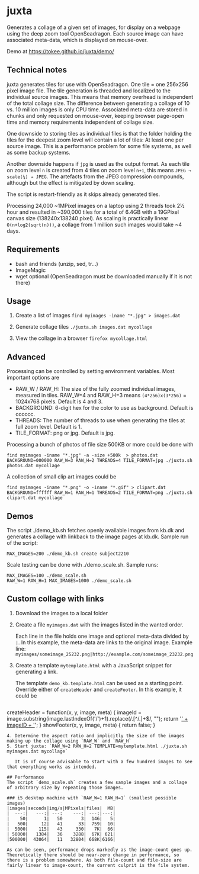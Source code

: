 # juxta
Generates a collage of a given set of images, for display on a webpage using the deep zoom tool OpenSeadragon.
Each source image can have associated meta-data, which is displayed on mouse-over.

Demo at https://tokee.github.io/juxta/demo/

## Technical notes
juxta generates tiles for use with OpenSeadragon. One tile = one 256x256 pixel image file. The tile generation is threaded and localized to the individual source images. This means that memory overhead is independent of the total collage size. The difference between generating a collage of 10 vs. 10 million images is only CPU time. Associated meta-data are stored in chunks and only requested on mouse-over, keeping browser page-open time and memory requirements independent of collage size.

One downside to storing tiles as individual files is that the folder holding the tiles for the deepest zoom level will contain a lot of tiles: At least one per source image. This is a performance problem for some file systems, as well as some backup systems.

Another downside happens if `jpg` is used as the output format. As each tile on zoom level `n` is created from 4 tiles on zoom level `n+1`, this means `JPEG → scale(¼) → JPEG`. The artefacts from the JPEG compression compounds, although but the effect is mitigated by down scaling.

The script is restart-friendly as it skips already generated tiles.

Processing 24,000 ~1MPixel images on a laptop using 2 threads took 2½ hour and resulted in ~390,000 tiles for a total of 6.4GB with a 19GPixel canvas size (138240x138240 pixel). As scaling is practically linear `O(n+log2(sqrt(n)))`, a collage from 1 million such images would take ~4 days.

## Requirements
 * bash and friends (unzip, sed, tr...)
 * ImageMagic
 * wget optional (OpenSeadragon must be downloaded manually if it is not there)

## Usage
1. Create a list of images
   `find myimages -iname "*.jpg" > images.dat`

2. Generate collage tiles
  `./juxta.sh images.dat mycollage`

3. View the collage in a browser
 `firefox mycollage.html`

## Advanced
Processing can be controlled by setting environment variables. Most important options are

 * RAW_W / RAW_H: The size of the fully zoomed individual images, measured in tiles. RAW_W=4 and RAW_H=3 means `(4*256)x(3*256)` = 1024x768 pixels. Default is 4 and 3.
 * BACKGROUND: 6-digit hex for the color to use as background. Default is cccccc.
 * THREADS: The number of threads to use when generating the tiles at full zoom level. Default is 1.
 * TILE_FORMAT: png or jpg. Default is jpg.

Processing a bunch of photos of file size 500KB or more could be done with
```
find myimages -iname "*.jpg" -a -size +500k  > photos.dat
BACKGROUND=000000 RAW_W=3 RAW_H=2 THREADS=4 TILE_FORMAT=jpg ./juxta.sh photos.dat mycollage
```

A collection of small clip art images could be
```
find myimages -iname "*.png" -o -iname "*.gif" > clipart.dat
BACKGROUND=ffffff RAW_W=1 RAW_H=1 THREADS=2 TILE_FORMAT=png ./juxta.sh clipart.dat mycollage
```

## Demos
The script ./demo_kb.sh fetches openly available images from kb.dk and generates a collage
with linkback to the image pages at kb.dk. Sample run of the script:
```
MAX_IMAGES=200 ./demo_kb.sh create subject2210
```

Scale testing can be done with ./demo_scale.sh. Sample runs:
```
MAX_IMAGES=100 ./demo_scale.sh
RAW_W=1 RAW_H=1 MAX_IMAGES=1000 ./demo_scale.sh
```

## Custom collage with links
1. Download the images to a local folder
2. Create a file `myimages.dat` with the images listed in the wanted order.

   Each line in the file holds one image and optional meta-data divided by `|`. In this example, the meta-data are links to the original image. Example line: `myimages/someimage_25232.png|http://example.com/someimage_23232.png`  
3. Create a template `mytemplate.html` with a JavaScript snippet for generating a link.

   The template `demo_kb.template.html` can be used as a starting point. Override either of `createHeader` and `createFooter`. In this example, it could be  
   
   ```
createHeader = function(x, y, image, meta) {
  imageId = image.substring(image.lastIndexOf('/')+1).replace(/\.[^/.]+$/, "");
  return '<a href="' + meta + '">' + imageID + '</a>';
}
showFooter(x, y, image, meta) {
  return false;
}
```
4. Determine the aspect ratio and implicitly the size of the images making up the collage using `RAW_W` and `RAW_H`
5. Start juxta: `RAW_W=2 RAW_H=2 TEMPLATE=mytemplate.html ./juxta.sh myimages.dat mycollage`

   It is of course advisable to start with a few hundred images to see that everything works as intended.  

## Performance
The script `demo_scale.sh` creates a few sample images and a collage of arbitrary size by repeating those images.

### i5 desktop machine with `RAW_W=1 RAW_H=1` (smallest possible images)
|images|seconds|img/s|MPixels|files|  MB|
|  ---:|   ---:| ---:    ---:| ---:|---:|
|    50|      1|   50       3|  146|   5|
|   500|     12|   41      33|  759|  10|
|  5000|    115|   43     330|   7K|  66|
| 50000|   1384|   36    3288|  67K| 621|
|500000|  43064|   11   32804| 668K|6166|

As can be seen, performance drops markedly as the image-count goes up. Theoretically there should be near-zero change in performance, so there is a problem somewhere. As both file-count and file-size are fairly linear to image-count, the current culprit is the file system.
